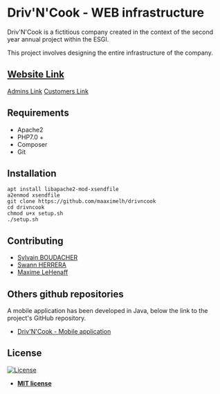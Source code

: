 # Driv'N'Cook - WEB infrastructure

Driv'N'Cook is a fictitious company created in the context of the second year annual project within the ESGI.

This project involves designing the entire infrastructure of the company.

## [Website Link](https://drivncook.store)

[Admins Link](https://drivncook.store/administration)
[Customers Link](https://drivncook.store/panel)

## Requirements

- Apache2
- PHP7.0 +
- Composer
- Git

## Installation

```
apt install libapache2-mod-xsendfile
a2enmod xsendfile
git clone https://github.com/maaximelh/drivncook
cd drivncook
chmod u+x setup.sh
./setup.sh
```

## Contributing

- [Sylvain BOUDACHER](https://github.com/sylvainBoudacher)
- [Swann HERRERA](https://github.com/swannHerrera)
- [Maxime LeHenaff](https://github.com/MaaximeLH)


## Others github repositories


A mobile application has been developed in Java, below the link to the project's GitHub repository.
- [Driv'N'Cook - Mobile application](https://github.com/MaaximeLH/drivncook_mobile)

## License

[![License](http://img.shields.io/:license-mit-blue.svg?style=flat-square)](http://badges.mit-license.org)

- **[MIT license](http://opensource.org/licenses/mit-license.php)**
